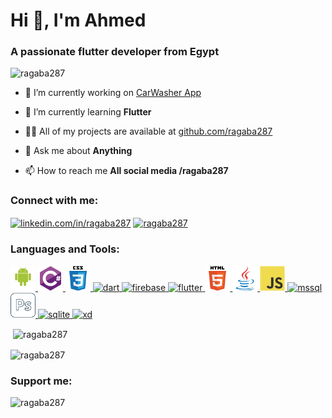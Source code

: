 <h1 align="left">Hi 👋, I'm Ahmed</h1>
<h3 align="left">A passionate flutter developer from Egypt</h3>

<p align="left"> <img src="https://komarev.com/ghpvc/?username=ragaba287&label=Profile%20views&color=ffdd00&style=flat" alt="ragaba287" /> </p>

- 🔭 I’m currently working on [CarWasher App](https://github.com/ragaba287/carApp)

- 🌱 I’m currently learning **Flutter**

- 👨‍💻 All of my projects are available at [github.com/ragaba287](https://github.com/ragaba287)

- 💬 Ask me about **Anything**

- 📫 How to reach me **All social media /ragaba287**

<h3 align="left">Connect with me:</h3>
<p align="left">
<a href="https://linkedin.com/in/linkedin.com/in/ragaba287" target="blank"><img align="center" src="https://cdn.jsdelivr.net/npm/simple-icons@3.0.1/icons/linkedin.svg" alt="linkedin.com/in/ragaba287" height="30" width="40" /></a>
<a href="https://fb.com/ragaba287" target="blank"><img align="center" src="https://cdn.jsdelivr.net/npm/simple-icons@3.0.1/icons/facebook.svg" alt="ragaba287" height="30" width="40" /></a>
</p>

<h3 align="left">Languages and Tools:</h3>
<p align="left"> <a href="https://developer.android.com" target="_blank"> <img src="https://raw.githubusercontent.com/devicons/devicon/master/icons/android/android-original-wordmark.svg" alt="android" width="40" height="40"/> </a> <a href="https://www.w3schools.com/cs/" target="_blank"> <img src="https://raw.githubusercontent.com/devicons/devicon/master/icons/csharp/csharp-original.svg" alt="csharp" width="40" height="40"/> </a> <a href="https://www.w3schools.com/css/" target="_blank"> <img src="https://raw.githubusercontent.com/devicons/devicon/master/icons/css3/css3-original-wordmark.svg" alt="css3" width="40" height="40"/> </a> <a href="https://dart.dev" target="_blank"> <img src="https://www.vectorlogo.zone/logos/dartlang/dartlang-icon.svg" alt="dart" width="40" height="40"/> </a> <a href="https://firebase.google.com/" target="_blank"> <img src="https://www.vectorlogo.zone/logos/firebase/firebase-icon.svg" alt="firebase" width="40" height="40"/> </a> <a href="https://flutter.dev" target="_blank"> <img src="https://www.vectorlogo.zone/logos/flutterio/flutterio-icon.svg" alt="flutter" width="40" height="40"/> </a> <a href="https://www.w3.org/html/" target="_blank"> <img src="https://raw.githubusercontent.com/devicons/devicon/master/icons/html5/html5-original-wordmark.svg" alt="html5" width="40" height="40"/> </a> <a href="https://www.java.com" target="_blank"> <img src="https://raw.githubusercontent.com/devicons/devicon/master/icons/java/java-original.svg" alt="java" width="40" height="40"/> </a> <a href="https://developer.mozilla.org/en-US/docs/Web/JavaScript" target="_blank"> <img src="https://raw.githubusercontent.com/devicons/devicon/master/icons/javascript/javascript-original.svg" alt="javascript" width="40" height="40"/> </a> <a href="https://www.microsoft.com/en-us/sql-server" target="_blank"> <img src="https://cdn.worldvectorlogo.com/logos/microsoft-sql-server.svg" alt="mssql" width="40" height="40"/> </a> <a href="https://www.photoshop.com/en" target="_blank"> <img src="https://raw.githubusercontent.com/devicons/devicon/master/icons/photoshop/photoshop-line.svg" alt="photoshop" width="40" height="40"/> </a> <a href="https://www.sqlite.org/" target="_blank"> <img src="https://www.vectorlogo.zone/logos/sqlite/sqlite-icon.svg" alt="sqlite" width="40" height="40"/> </a> <a href="https://www.adobe.com/products/xd.html" target="_blank"> <img src="https://cdn.worldvectorlogo.com/logos/adobe-xd.svg" alt="xd" width="40" height="40"/> </a> </p>

<p>&nbsp;<img align="center" src="https://github-readme-stats.vercel.app/api?username=ragaba287&show_icons=true&theme=radical&title_color=ffdd00&hide_border=true&locale=en" alt="ragaba287" /></p>

<p><img align="center" src="https://github-readme-stats.vercel.app/api/top-langs?username=ragaba287&show_icons=true&theme=radical&title_color=ffdd00&hide_border=true&locale=en&layout=compact" alt="ragaba287" /></p>


<h3 align="left">Support me:</h3>
<p><a href="https://www.buymeacoffee.com/ragaba287"> <img align="left" src="https://cdn.buymeacoffee.com/buttons/v2/default-yellow.png" height="50" width="210" alt="ragaba287" /></a></p><br><br>

<!--<p><img align="center" src="https://github-readme-streak-stats.herokuapp.com/?user=ragaba287&theme=dark" alt="ragaba287" /></p>--!>

